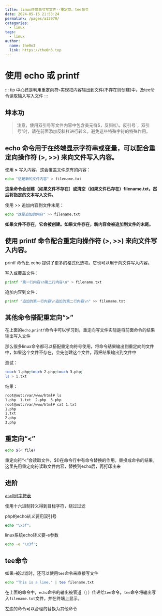 ```yaml
---
title: linux终端命令写文件--重定向、tee命令
date: 2024-05-15 21:53:24
permalink: /pages/a12979/
categories:
  - linux
tags:
  - linux
author: 
  name: the0n3
  link: https://the0n3.top
---
```


# 使用 echo 或 printf

::: tip
中心还是利用重定向符`>`实现把内容输出到文件(不存在则创建)中，及tee命令读取输入写入文件
:::

## 坤本功


> 注意，使用双引号写文件内容中包含美元符$，反斜杠\，反引号`，双引号"时，请在前面添加反斜杠进行转义，避免这些特殊字符的特殊作用。


##  echo 命令用于在终端显示字符串或变量，可以配合重定向操作符 (>, >>) 来向文件写入内容。 

使用 **>** 写入内容，这会覆盖文件原有的内容：

```bash
echo "这是新的文件内容" > filename.txt
```

**这条命令会创建（如果文件不存在）或清空（如果文件已存在）filename.txt，然后将指定的文本写入文件。**

使用 >> 追加内容到文件末尾：  

```bash
echo "这是追加的内容" >> filename.txt      
```

**如果文件不存在，它会被创建。如果文件存在，新内容会被追加到文件的末尾。**

## 使用 printf 命令配合重定向操作符 (>, >>) 来向文件写入内容。 

printf 命令比 echo 提供了更多的格式化选项。它也可以用于向文件写入内容。

写入或覆盖文件：

```bash
printf "第一行内容\n第二行内容\n" > filename.txt
```

追加内容到文件：

```bash
printf "追加的第一行内容\n追加的第二行内容\n" >> filename.txt
```

## 其他命令搭配重定向“>”

在上面的`echo`,`printf`命令中可以学习到，重定向写文件实际是将前面命令的结果输出写入文件

那么很多linux命令都可以搭配重定向符号使用，将命令结果输出到重定向的文件中，如果这个文件不存在，会先创建这个文件，再把结果输出到文件中

测试：

```bash
touch 1.php;touch 2.php;touch 3.php;
ls > 1.txt
```

结果：

```bash
root@out:/var/www/html# ls
1.php  1.txt  2.php  3.php
root@out:/var/www/html# cat 1.txt
1.php
1.txt
2.php
3.php
```

## 重定向“<”

```bash
echo $(< file)
```

重定向符“<”会读取文件，$()在命令行中有命令替换的作用，替换成命令的结果，这里先用重定向符读取文件内容，替换到echo后，再打印出来


## 进阶

[ascll码字符表](https://img-blog.csdnimg.cn/img_convert/daaebba06a83b8ca8da90125396a5b30.png)

使用十六进制转义得到目标字符，绕过过滤

php的echo转义要用双引号

```php
echo "\x3f";
```

linux系统echo转义要-e参数

```bash
echo -e '\x3f';
```

## tee命令

如果`>`被过滤时，还可以使用`tee`命令来直接写文件

```bash
echo "This is a line." | tee filename.txt
```

在上面的命令中，`echo`命令的输出被管道（`|`）传递给`tee`命令，`tee`命令将输出写入`filename.txt`文件，并在终端上显示。

左边的命令可以合理的替换为其他命令